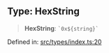 
## Type: HexString

> **HexString**: `` `0x${string}` ``

Defined in: [src/types/index.ts:20](https://github.com/centrifuge/sdk/blob/20843ed5c656c598907fcc377c378e170894e8e0/src/types/index.ts#L20)
